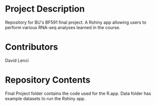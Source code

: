 # Project Description

Repository for BU's BF591 final project. A Rshiny app allowing users to perform various RNA-seq analyses learned in the course.

# Contributors

David Lenci

# Repository Contents

Final Project folder contains the code used for the R.app.
Data folder has example datasets to run the Rshiny app.
